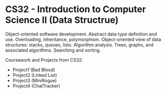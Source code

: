 # CS32 - Introduction to Computer Science II (Data Structrue)
Object-oriented software development. Abstract data type definition and use. Overloading, inheritance, polymorphism. Object-oriented view of data structures: stacks, queues, lists. Algorithm analysis. Trees, graphs, and associated algorithms. Searching and sorting. 

Coursework and Projects from CS32:
* Project1 (Bad Blood)
* Project2 (Linked List)
* Project3 (MiniRogue)
* Project4 (ChatTracker)
